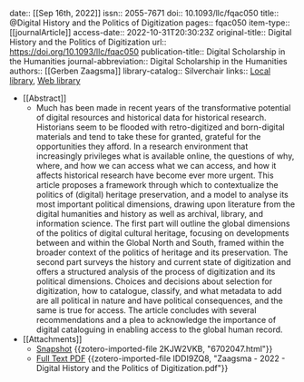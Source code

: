 date:: [[Sep 16th, 2022]]
issn:: 2055-7671
doi:: 10.1093/llc/fqac050
title:: @Digital History and the Politics of Digitization
pages:: fqac050
item-type:: [[journalArticle]]
access-date:: 2022-10-31T20:30:23Z
original-title:: Digital History and the Politics of Digitization
url:: https://doi.org/10.1093/llc/fqac050
publication-title:: Digital Scholarship in the Humanities
journal-abbreviation:: Digital Scholarship in the Humanities
authors:: [[Gerben Zaagsma]]
library-catalog:: Silverchair
links:: [Local library](zotero://select/groups/2386895/items/PEJPVXZI), [Web library](https://www.zotero.org/groups/2386895/items/PEJPVXZI)

- [[Abstract]]
	- Much has been made in recent years of the transformative potential of digital resources and historical data for historical research. Historians seem to be flooded with retro-digitized and born-digital materials and tend to take these for granted, grateful for the opportunities they afford. In a research environment that increasingly privileges what is available online, the questions of why, where, and how we can access what we can access, and how it affects historical research have become ever more urgent. This article proposes a framework through which to contextualize the politics of (digital) heritage preservation, and a model to analyse its most important political dimensions, drawing upon literature from the digital humanities and history as well as archival, library, and information science. The first part will outline the global dimensions of the politics of digital cultural heritage, focusing on developments between and within the Global North and South, framed within the broader context of the politics of heritage and its preservation. The second part surveys the history and current state of digitization and offers a structured analysis of the process of digitization and its political dimensions. Choices and decisions about selection for digitization, how to catalogue, classify, and what metadata to add are all political in nature and have political consequences, and the same is true for access. The article concludes with several recommendations and a plea to acknowledge the importance of digital cataloguing in enabling access to the global human record.
- [[Attachments]]
	- [Snapshot](https://academic.oup.com/dsh/advance-article/doi/10.1093/llc/fqac050/6702047) {{zotero-imported-file 2KJW2VKB, "6702047.html"}}
	- [Full Text PDF](https://academic.oup.com/dsh/advance-article-pdf/doi/10.1093/llc/fqac050/45884533/fqac050.pdf) {{zotero-imported-file IDDI9ZQ8, "Zaagsma - 2022 - Digital History and the Politics of Digitization.pdf"}}